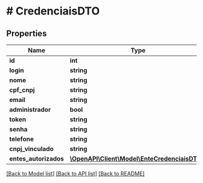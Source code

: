 # # CredenciaisDTO

## Properties

Name | Type | Description | Notes
------------ | ------------- | ------------- | -------------
**id** | **int** |  | [optional]
**login** | **string** |  | [optional]
**nome** | **string** |  | [optional]
**cpf_cnpj** | **string** |  | [optional]
**email** | **string** |  | [optional]
**administrador** | **bool** |  | [optional]
**token** | **string** |  | [optional]
**senha** | **string** |  | [optional]
**telefone** | **string** |  | [optional]
**cnpj_vinculado** | **string** |  | [optional]
**entes_autorizados** | [**\OpenAPI\Client\Model\EnteCredenciaisDTO[]**](EnteCredenciaisDTO.md) |  | [optional]

[[Back to Model list]](../../README.md#models) [[Back to API list]](../../README.md#endpoints) [[Back to README]](../../README.md)
